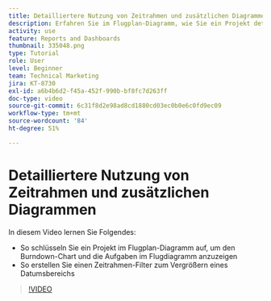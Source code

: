```yaml
---
title: Detailliertere Nutzung von Zeitrahmen und zusätzlichen Diagrammen
description: Erfahren Sie im Flugplan-Diagramm, wie Sie ein Projekt detaillierter aufschlüsseln können, damit das Niederschlagsdiagramm und die Aufgaben im Flugdiagramm im Abschnitt [!UICONTROL Verbesserte Analytics].
activity: use
feature: Reports and Dashboards
thumbnail: 335048.png
type: Tutorial
role: User
level: Beginner
team: Technical Marketing
jira: KT-8730
exl-id: a6b4b6d2-f45a-452f-990b-bf8fc7d263ff
doc-type: video
source-git-commit: 6c31f8d2e98ad8cd1880cd03ec0b0e6c0fd9ec09
workflow-type: tm+mt
source-wordcount: '84'
ht-degree: 51%

---
```


# Detailliertere Nutzung von Zeitrahmen und zusätzlichen Diagrammen

In diesem Video lernen Sie Folgendes:

* So schlüsseln Sie ein Projekt im Flugplan-Diagramm auf, um den Burndown-Chart und die Aufgaben im Flugdiagramm anzuzeigen
* So erstellen Sie einen Zeitrahmen-Filter zum Vergrößern eines Datumsbereichs

>[!VIDEO](https://video.tv.adobe.com/v/335048/?quality=12&learn=on)
